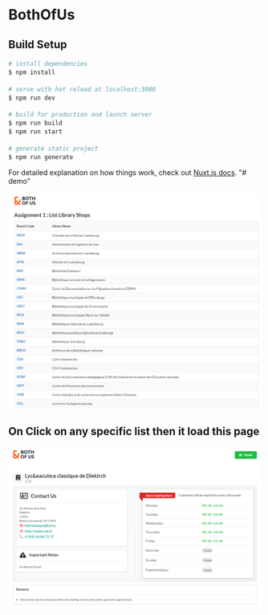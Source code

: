 # BothOfUs

## Build Setup

```bash
# install dependencies
$ npm install

# serve with hot reload at localhost:3000
$ npm run dev

# build for production and launch server
$ npm run build
$ npm run start

# generate static project
$ npm run generate
```

For detailed explanation on how things work, check out [Nuxt.js docs](https://nuxtjs.org).
"# demo" 


![Alt text](screenshot1.png?raw=true "Title")

## On Click on any specific list then it load this page 

![Alt text](screenshot2.png?raw=true "Title")
